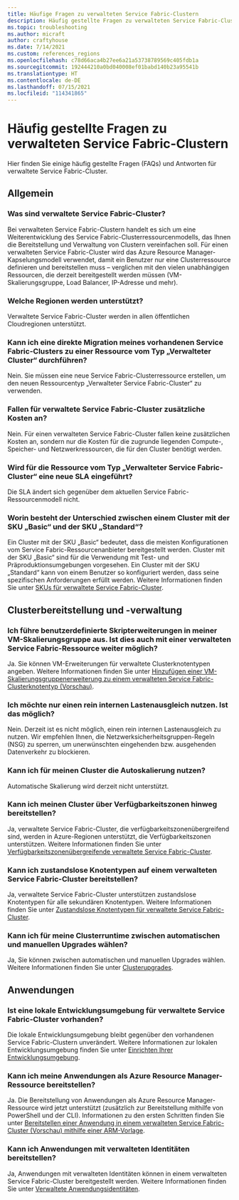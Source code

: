 ```yaml
---
title: Häufige Fragen zu verwalteten Service Fabric-Clustern
description: Häufig gestellte Fragen zu verwalteten Service Fabric-Clustern, z. B. in Bezug auf Funktionen, Anwendungsfälle und gängige Szenarien.
ms.topic: troubleshooting
ms.author: micraft
author: craftyhouse
ms.date: 7/14/2021
ms.custom: references_regions
ms.openlocfilehash: c78d66aca4b27ee6a21a53738789569c405fdb1a
ms.sourcegitcommit: 192444210a0bd040008ef01babd140b23a95541b
ms.translationtype: HT
ms.contentlocale: de-DE
ms.lasthandoff: 07/15/2021
ms.locfileid: "114341865"
---
```

# <a name="service-fabric-managed-clusters-frequently-asked-questions"></a>Häufig gestellte Fragen zu verwalteten Service Fabric-Clustern

Hier finden Sie einige häufig gestellte Fragen (FAQs) und Antworten für verwaltete Service Fabric-Cluster.

## <a name="general"></a>Allgemein

### <a name="what-are-service-fabric-managed-clusters"></a>Was sind verwaltete Service Fabric-Cluster?

Bei verwalteten Service Fabric-Clustern handelt es sich um eine Weiterentwicklung des Service Fabric-Clusterressourcenmodells, das Ihnen die Bereitstellung und Verwaltung von Clustern vereinfachen soll. Für einen verwalteten Service Fabric-Cluster wird das Azure Resource Manager-Kapselungsmodell verwendet, damit ein Benutzer nur eine Clusterressource definieren und bereitstellen muss – verglichen mit den vielen unabhängigen Ressourcen, die derzeit bereitgestellt werden müssen (VM-Skalierungsgruppe, Load Balancer, IP-Adresse und mehr).

### <a name="what-regions-are-supported"></a>Welche Regionen werden unterstützt?

Verwaltete Service Fabric-Cluster werden in allen öffentlichen Cloudregionen unterstützt.

### <a name="can-i-do-an-in-place-migration-of-my-existing-service-fabric-cluster-to-a-managed-cluster-resource"></a>Kann ich eine direkte Migration meines vorhandenen Service Fabric-Clusters zu einer Ressource vom Typ „Verwalteter Cluster“ durchführen?

Nein. Sie müssen eine neue Service Fabric-Clusterressource erstellen, um den neuen Ressourcentyp „Verwalteter Service Fabric-Cluster“ zu verwenden.

### <a name="is-there-an-additional-cost-for-service-fabric-managed-clusters"></a>Fallen für verwaltete Service Fabric-Cluster zusätzliche Kosten an?

Nein. Für einen verwalteten Service Fabric-Cluster fallen keine zusätzlichen Kosten an, sondern nur die Kosten für die zugrunde liegenden Compute-, Speicher- und Netzwerkressourcen, die für den Cluster benötigt werden.

### <a name="is-there-a-new-sla-introduced-by-the-service-fabric-managed-cluster-resource"></a>Wird für die Ressource vom Typ „Verwalteter Service Fabric-Cluster“ eine neue SLA eingeführt?

Die SLA ändert sich gegenüber dem aktuellen Service Fabric-Ressourcenmodell nicht.

### <a name="what-is-the-difference-between-a-basic-and-standard-sku-cluster"></a>Worin besteht der Unterschied zwischen einem Cluster mit der SKU „Basic“ und der SKU „Standard“?

Ein Cluster mit der SKU „Basic“ bedeutet, dass die meisten Konfigurationen vom Service Fabric-Ressourcenanbieter bereitgestellt werden. Cluster mit der SKU „Basic“ sind für die Verwendung mit Test- und Präproduktionsumgebungen vorgesehen. Ein Cluster mit der SKU „Standard“ kann von einem Benutzer so konfiguriert werden, dass seine spezifischen Anforderungen erfüllt werden. Weitere Informationen finden Sie unter [SKUs für verwaltete Service Fabric-Cluster](./overview-managed-cluster.md#service-fabric-managed-cluster-skus).

## <a name="cluster-deployment-and-management"></a>Clusterbereitstellung und -verwaltung

### <a name="i-run-custom-script-extensions-on-my-virtual-machine-scale-set-can-i-continue-to-do-that-with-a-managed-service-fabric-resource"></a>Ich führe benutzerdefinierte Skripterweiterungen in meiner VM-Skalierungsgruppe aus. Ist dies auch mit einer verwalteten Service Fabric-Ressource weiter möglich?

Ja. Sie können VM-Erweiterungen für verwaltete Clusterknotentypen angeben. Weitere Informationen finden Sie unter [Hinzufügen einer VM-Skalierungsgruppenerweiterung zu einem verwalteten Service Fabric-Clusterknotentyp (Vorschau)](./how-to-managed-cluster-vmss-extension.md).

### <a name="i-want-to-have-an-internal-only-load-balancer-is-that-possible"></a>Ich möchte nur einen rein internen Lastenausgleich nutzen. Ist das möglich?

Nein. Derzeit ist es nicht möglich, einen rein internen Lastenausgleich zu nutzen. Wir empfehlen Ihnen, die Netzwerksicherheitsgruppen-Regeln (NSG) zu sperren, um unerwünschten eingehenden bzw. ausgehenden Datenverkehr zu blockieren.

### <a name="can-i-autoscale-my-cluster"></a>Kann ich für meinen Cluster die Autoskalierung nutzen?

Automatische Skalierung wird derzeit nicht unterstützt.

### <a name="can-i-deploy-my-cluster-across-availability-zones"></a>Kann ich meinen Cluster über Verfügbarkeitszonen hinweg bereitstellen?

Ja, verwaltete Service Fabric-Cluster, die verfügbarkeitszonenübergreifend sind, werden in Azure-Regionen unterstützt, die Verfügbarkeitszonen unterstützen. Weitere Informationen finden Sie unter [Verfügbarkeitszonenübergreifende verwaltete Service Fabric-Cluster](./how-to-managed-cluster-availability-zones.md).

### <a name="can-i-deploy-stateless-node-types-on-a-service-fabric-managed-cluster"></a>Kann ich zustandslose Knotentypen auf einem verwalteten Service Fabric-Cluster bereitstellen? 

Ja, verwaltete Service Fabric-Cluster unterstützen zustandslose Knotentypen für alle sekundären Knotentypen. Weitere Informationen finden Sie unter [Zustandslose Knotentypen für verwaltete Service Fabric-Cluster](./how-to-managed-cluster-stateless-node-type.md).

### <a name="can-i-select-between-automatic-and-manual-upgrades-for-my-cluster-runtime"></a>Kann ich für meine Clusterruntime zwischen automatischen und manuellen Upgrades wählen?

Ja, Sie können zwischen automatischen und manuellen Upgrades wählen. Weitere Informationen finden Sie unter [Clusterupgrades](./how-to-managed-cluster-upgrades.md).

## <a name="applications"></a>Anwendungen

### <a name="is-there-a-local-development-experience-for-service-fabric-managed-clusters"></a>Ist eine lokale Entwicklungsumgebung für verwaltete Service Fabric-Cluster vorhanden?

Die lokale Entwicklungsumgebung bleibt gegenüber den vorhandenen Service Fabric-Clustern unverändert. Weitere Informationen zur lokalen Entwicklungsumgebung finden Sie unter [Einrichten Ihrer Entwicklungsumgebung](./service-fabric-get-started.md).

### <a name="can-i-deploy-my-applications-as-an-azure-resource-manager-resource"></a>Kann ich meine Anwendungen als Azure Resource Manager-Ressource bereitstellen?

Ja. Die Bereitstellung von Anwendungen als Azure Resource Manager-Ressource wird jetzt unterstützt (zusätzlich zur Bereitstellung mithilfe von PowerShell und der CLI). Informationen zu den ersten Schritten finden Sie unter [Bereitstellen einer Anwendung in einem verwalteten Service Fabric-Cluster (Vorschau) mithilfe einer ARM-Vorlage](./how-to-managed-cluster-app-deployment-template.md).

### <a name="can-i-deploy-applications-with-managed-identities"></a>Kann ich Anwendungen mit verwalteten Identitäten bereitstellen?

 Ja, Anwendungen mit verwalteten Identitäten können in einem verwalteten Service Fabric-Cluster bereitgestellt werden. Weitere Informationen finden Sie unter [Verwaltete Anwendungsidentitäten](./concepts-managed-identity.md).